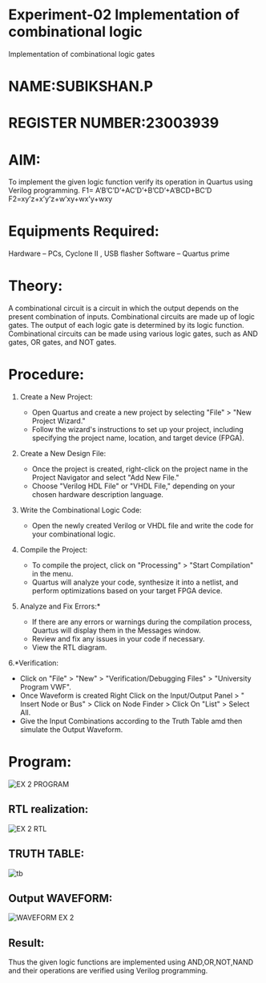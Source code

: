 # Experiment-02 Implementation of combinational logic
Implementation of combinational logic gates
# NAME:SUBIKSHAN.P
# REGISTER NUMBER:23003939
 
# AIM:
To implement the given logic function verify its operation in Quartus using Verilog programming.
 F1= A’B’C’D’+AC’D’+B’CD’+A’BCD+BC’D
F2=xy’z+x’y’z+w’xy+wx’y+wxy
 
 
 
# Equipments Required:
 Hardware – PCs, Cyclone II , USB flasher
 Software – Quartus prime


# Theory:
 A combinational circuit is a circuit in which the output depends on the present combination of inputs. Combinational circuits are made up of logic gates. The output of each logic gate is determined by its logic function. Combinational circuits can be made using various logic gates, such as AND gates, OR gates, and NOT gates.
 


# Procedure:
1. Create a New Project:
   - Open Quartus and create a new project by selecting "File" > "New Project Wizard."
   - Follow the wizard's instructions to set up your project, including specifying the project name, location, and target device (FPGA).

2. Create a New Design File:
   - Once the project is created, right-click on the project name in the Project Navigator and select "Add New File."
   - Choose "Verilog HDL File" or "VHDL File," depending on your chosen hardware description language.

3. Write the Combinational Logic Code:
   - Open the newly created Verilog or VHDL file and write the code for your combinational logic.
     
4. Compile the Project:
   - To compile the project, click on "Processing" > "Start Compilation" in the menu.
   - Quartus will analyze your code, synthesize it into a netlist, and perform optimizations based on your target FPGA device.

5. Analyze and Fix Errors:*
   - If there are any errors or warnings during the compilation process, Quartus will display them in the Messages window.
   - Review and fix any issues in your code if necessary.
   - View the RTL diagram.

6.*Verification:
   - Click on "File" > "New" > "Verification/Debugging Files" > "University Program VWF".
   - Once Waveform is created Right Click on the Input/Output Panel > " Insert Node or Bus" > Click on Node Finder > Click On "List" > Select All.
   - Give the Input Combinations according to the Truth Table amd then simulate the Output Waveform.
# Program:
![EX 2 PROGRAM](https://github.com/subikshan2006/Experiment--02-Implementation-of-combinational-logic-/assets/139841805/ebe0fecf-f1ab-4df5-b96d-3fca7f47dfee)

## RTL realization:
![EX 2 RTL](https://github.com/subikshan2006/Experiment--02-Implementation-of-combinational-logic-/assets/139841805/014173d0-2f00-48a5-9e1a-34cafc2e4e54)
## TRUTH TABLE:
![tb](https://github.com/subikshan2006/Experiment--02-Implementation-of-combinational-logic-/assets/139841805/233eefed-9da1-4af9-9452-ca161c418f9c)



## Output WAVEFORM:
![WAVEFORM EX 2](https://github.com/subikshan2006/Experiment--02-Implementation-of-combinational-logic-/assets/139841805/bd2b600c-e7cd-4856-b3d2-85dff6ed69de)



## Result:
Thus the given logic functions are implemented using AND,OR,NOT,NAND and  their operations are verified using Verilog programming.

